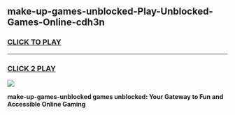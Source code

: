 
## make-up-games-unblocked-Play-Unblocked-Games-Online-cdh3n
<h3>
<a href="https://premium76.site?title=make-up-games-unblocked&ref=24A">CLICK TO PLAY</a></h3>
<hr>

<h3>
<a href="https://premium76.site?title=make-up-games-unblocked&ref=24A">CLICK 2 PLAY</a>
  
</h3>

<a href="https://premium76.site?title=make-up-games-unblocked&ref=24A"><img src="https://clearcache.store/games.png"></a>


**make-up-games-unblocked games unblocked: Your Gateway to Fun and Accessible Online Gaming**
